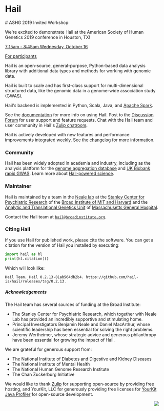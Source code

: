 # Hail

<div class='callout'>
# ASHG 2019 Invited Workshop

We're excited to demonstrate Hail at the American Society of Human Genetics 2019 conference in Houston, TX!


<a href="https://www.ashg.org/2019meeting/asp/soe/webroot/soe.shtml#?type=Workshops%2FTicketed%20Events" target="_blank">7:15am - 8:45am Wednesday, October 16</a>


<a href="https://workshop.hail.is" target="_blank">For participants</a>

</div>

Hail is an open-source, general-purpose, Python-based data analysis library with additional data types and methods for working with genomic data.

Hail is built to scale and has first-class support for multi-dimensional structured data, like the genomic data in a genome-wide association study (GWAS).

Hail's backend is implemented in Python, Scala, Java, and [Apache Spark](https://spark.apache.org/docs/latest/index.html).

See the [documentation](docs/0.2/) for more info on using
Hail. Post to the [Discussion Forum](http://discuss.hail.is) for user support
and feature requests. Chat with the Hail team and user community in Hail's
[Zulip chatroom](https://hail.zulipchat.com).

Hail is actively developed with new features and performance improvements integrated weekly. See the [changelog](docs/0.2/change_log.html) for more information.

### Community

Hail has been widely adopted in academia and industry, including as the analysis platform for the [genome aggregation database](https://gnomad.broadinstitute.org) and [UK Biobank rapid GWAS](https://www.nealelab.is/uk-biobank). Learn more about [Hail-powered science](references.html).

### Maintainer

Hail is maintained by a team in the [Neale lab](https://nealelab.is/) at the [Stanley Center for Psychiatric Research](http://www.broadinstitute.org/stanley) of the [Broad Institute of MIT and Harvard](http://www.broadinstitute.org) and the [Analytic and Translational Genetics Unit](https://www.atgu.mgh.harvard.edu/) of [Massachusetts General Hospital](http://www.massgeneral.org/).

Contact the Hail team at <a href="mailto:hail@broadinstitute.org"><code>hail@broadinstitute.org</code></a>.

### Citing Hail

If you use Hail for published work, please cite the software. You can get a citation for the version of Hail you installed by executing:

```python
import hail as hl
print(hl.citation())
```

Which will look like:

```
Hail Team. Hail 0.2.13-81ab564db2b4. https://github.com/hail-is/hail/releases/tag/0.2.13.
```

##### Acknowledgements

The Hail team has several sources of funding at the Broad Institute:

 - The Stanley Center for Psychiatric Research, which together with Neale Lab has provided an incredibly supportive and stimulating home.
 - Principal Investigators Benjamin Neale and Daniel MacArthur, whose scientific leadership has been essential for solving the right problems.
 - Jeremy Wertheimer, whose strategic advice and generous philanthropy have been essential for growing the impact of Hail.

We are grateful for generous support from:

 - The National Institute of Diabetes and Digestive and Kidney Diseases
 - The National Institute of Mental Health
 - The National Human Genome Research Institute
 - The Chan Zuckerburg Initiative

We would like to thank <a href="https://zulipchat.com/">Zulip</a> for supporting
open-source by providing free hosting, and YourKit, LLC for generously providing
free licenses for <a href="https://www.yourkit.com/java/profiler/">YourKit Java
Profiler</a> for open-source development.

<img src="https://www.yourkit.com/images/yklogo.png" align="right" />
